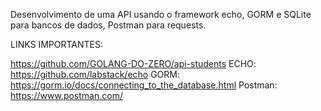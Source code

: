 Desenvolvimento de uma API usando o framework echo, GORM e SQLite para bancos de dados, Postman para requests.

​LINKS IMPORTANTES: 

https://github.com/GOLANG-DO-ZERO/api-students
ECHO: https://github.com/labstack/echo
GORM: https://gorm.io/docs/connecting_to_the_database.html
Postman: https://www.postman.com/